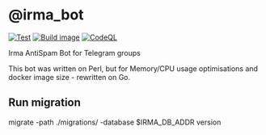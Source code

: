 # @irma_bot

[![Test](https://github.com/kak-tus/irma_bot/actions/workflows/test.yml/badge.svg)](https://github.com/kak-tus/irma_bot/actions/workflows/test.yml)
[![Build image](https://github.com/kak-tus/irma_bot/actions/workflows/build-image.yml/badge.svg)](https://github.com/kak-tus/irma_bot/actions/workflows/build-image.yml)
[![CodeQL](https://github.com/kak-tus/irma_bot/actions/workflows/codeql-analysis.yml/badge.svg)](https://github.com/kak-tus/irma_bot/actions/workflows/codeql-analysis.yml)

Irma AntiSpam Bot for Telegram groups

This bot was written on Perl, but for Memory/CPU usage optimisations and docker image size - rewritten on Go.

## Run migration

migrate -path ./migrations/ -database $IRMA_DB_ADDR version
